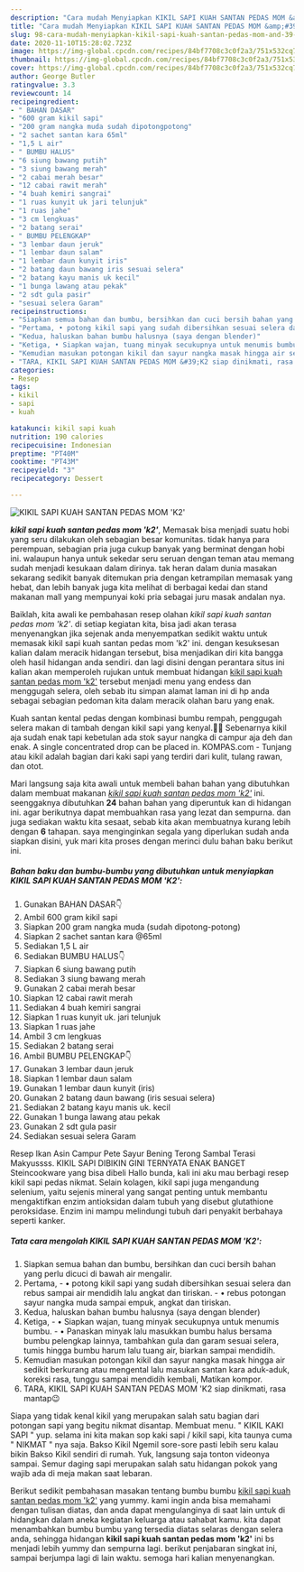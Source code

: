 ```yaml
---
description: "Cara mudah Menyiapkan KIKIL SAPI KUAH SANTAN PEDAS MOM &amp;#39;K2&amp;#39; Lezat"
title: "Cara mudah Menyiapkan KIKIL SAPI KUAH SANTAN PEDAS MOM &amp;#39;K2&amp;#39; Lezat"
slug: 98-cara-mudah-menyiapkan-kikil-sapi-kuah-santan-pedas-mom-and-39-k2-and-39-lezat
date: 2020-11-10T15:28:02.723Z
image: https://img-global.cpcdn.com/recipes/84bf7708c3c0f2a3/751x532cq70/kikil-sapi-kuah-santan-pedas-mom-k2-foto-resep-utama.jpg
thumbnail: https://img-global.cpcdn.com/recipes/84bf7708c3c0f2a3/751x532cq70/kikil-sapi-kuah-santan-pedas-mom-k2-foto-resep-utama.jpg
cover: https://img-global.cpcdn.com/recipes/84bf7708c3c0f2a3/751x532cq70/kikil-sapi-kuah-santan-pedas-mom-k2-foto-resep-utama.jpg
author: George Butler
ratingvalue: 3.3
reviewcount: 14
recipeingredient:
- " BAHAN DASAR"
- "600 gram kikil sapi"
- "200 gram nangka muda sudah dipotongpotong"
- "2 sachet santan kara 65ml"
- "1,5 L air"
- " BUMBU HALUS"
- "6 siung bawang putih"
- "3 siung bawang merah"
- "2 cabai merah besar"
- "12 cabai rawit merah"
- "4 buah kemiri sangrai"
- "1 ruas kunyit uk jari telunjuk"
- "1 ruas jahe"
- "3 cm lengkuas"
- "2 batang serai"
- " BUMBU PELENGKAP"
- "3 lembar daun jeruk"
- "1 lembar daun salam"
- "1 lembar daun kunyit iris"
- "2 batang daun bawang iris sesuai selera"
- "2 batang kayu manis uk kecil"
- "1 bunga lawang atau pekak"
- "2 sdt gula pasir"
- "sesuai selera Garam"
recipeinstructions:
- "Siapkan semua bahan dan bumbu, bersihkan dan cuci bersih bahan yang perlu dicuci di bawah air mengalir."
- "Pertama, • potong kikil sapi yang sudah dibersihkan sesuai selera dan rebus sampai air mendidih lalu angkat dan tiriskan.  • rebus potongan sayur nangka muda sampai empuk, angkat dan tiriskan."
- "Kedua, haluskan bahan bumbu halusnya (saya dengan blender)"
- "Ketiga, • Siapkan wajan, tuang minyak secukupnya untuk menumis bumbu.  • Panaskan minyak lalu masukkan bumbu halus bersama bumbu pelengkap lainnya, tambahkan gula dan garam sesuai selera, tumis hingga bumbu harum lalu tuang air, biarkan sampai mendidih."
- "Kemudian masukan potongan kikil dan sayur nangka masak hingga air sedikit berkurang atau mengental lalu masukan santan kara aduk-aduk, koreksi rasa, tunggu sampai mendidih kembali, Matikan kompor."
- "TARA, KIKIL SAPI KUAH SANTAN PEDAS MOM &#39;K2 siap dinikmati, rasa mantap😉"
categories:
- Resep
tags:
- kikil
- sapi
- kuah

katakunci: kikil sapi kuah 
nutrition: 190 calories
recipecuisine: Indonesian
preptime: "PT40M"
cooktime: "PT43M"
recipeyield: "3"
recipecategory: Dessert

---
```



![KIKIL SAPI KUAH SANTAN PEDAS MOM &#39;K2&#39;](https://img-global.cpcdn.com/recipes/84bf7708c3c0f2a3/751x532cq70/kikil-sapi-kuah-santan-pedas-mom-k2-foto-resep-utama.jpg)

<b><i>kikil sapi kuah santan pedas mom &#39;k2&#39;</i></b>, Memasak bisa menjadi suatu hobi yang seru dilakukan oleh sebagian besar komunitas. tidak hanya para perempuan, sebagian pria juga cukup banyak yang berminat dengan hobi ini. walaupun hanya untuk sekedar seru seruan dengan teman atau memang sudah menjadi kesukaan dalam dirinya. tak heran dalam dunia masakan sekarang sedikit banyak ditemukan pria dengan ketrampilan memasak yang hebat, dan lebih banyak juga kita melihat di berbagai kedai dan stand makanan mall yang mempunyai koki pria sebagai juru masak andalan nya.

Baiklah, kita awali ke pembahasan resep olahan <i>kikil sapi kuah santan pedas mom &#39;k2&#39;</i>. di setiap kegiatan kita, bisa jadi akan terasa menyenangkan jika sejenak anda menyempatkan sedikit waktu untuk memasak kikil sapi kuah santan pedas mom &#39;k2&#39; ini. dengan kesuksesan kalian dalam meracik hidangan tersebut, bisa menjadikan diri kita bangga oleh hasil hidangan anda sendiri. dan lagi disini dengan perantara situs ini kalian akan memperoleh rujukan untuk membuat hidangan <u>kikil sapi kuah santan pedas mom &#39;k2&#39;</u> tersebut menjadi menu yang endess dan menggugah selera, oleh sebab itu simpan alamat laman ini di hp anda sebagai sebagian pedoman kita dalam meracik olahan baru yang enak.

Kuah santan kental pedas dengan kombinasi bumbu rempah, penggugah selera makan di tambah dengan kikil sapi yang kenyal.🤤😁 Sebenarnya kikil aja sudah enak tapi kebetulan ada stok sayur nangka di campur aja deh dan enak. A single concentrated drop can be placed in. KOMPAS.com - Tunjang atau kikil adalah bagian dari kaki sapi yang terdiri dari kulit, tulang rawan, dan otot.


Mari langsung saja kita awali untuk membeli bahan bahan yang dibutuhkan dalam membuat makanan <u><i>kikil sapi kuah santan pedas mom &#39;k2&#39;</i></u> ini. seenggaknya dibutuhkan <b>24</b> bahan bahan yang diperuntuk kan di hidangan ini. agar berikutnya dapat membuahkan rasa yang lezat dan sempurna. dan juga sediakan waktu kita sesaat, sebab kita akan membuatnya kurang lebih dengan <b>6</b> tahapan. saya menginginkan segala yang diperlukan sudah anda siapkan disini, yuk mari kita proses dengan merinci dulu bahan baku berikut ini.

<!--inarticleads1-->

##### Bahan baku dan bumbu-bumbu yang dibutuhkan untuk menyiapkan KIKIL SAPI KUAH SANTAN PEDAS MOM &#39;K2&#39;:

1. Gunakan  BAHAN DASAR👇
1. Ambil 600 gram kikil sapi
1. Siapkan 200 gram nangka muda (sudah dipotong-potong)
1. Siapkan 2 sachet santan kara @65ml
1. Sediakan 1,5 L air
1. Sediakan  BUMBU HALUS👇
1. Siapkan 6 siung bawang putih
1. Sediakan 3 siung bawang merah
1. Gunakan 2 cabai merah besar
1. Siapkan 12 cabai rawit merah
1. Sediakan 4 buah kemiri sangrai
1. Siapkan 1 ruas kunyit uk. jari telunjuk
1. Siapkan 1 ruas jahe
1. Ambil 3 cm lengkuas
1. Sediakan 2 batang serai
1. Ambil  BUMBU PELENGKAP👇
1. Gunakan 3 lembar daun jeruk
1. Siapkan 1 lembar daun salam
1. Gunakan 1 lembar daun kunyit (iris)
1. Gunakan 2 batang daun bawang (iris sesuai selera)
1. Sediakan 2 batang kayu manis uk. kecil
1. Gunakan 1 bunga lawang atau pekak
1. Gunakan 2 sdt gula pasir
1. Sediakan sesuai selera Garam


Resep Ikan Asin Campur Pete Sayur Bening Terong Sambal Terasi Makyussss. KIKIL SAPI DIBIKIN GINI TERNYATA ENAK BANGET Steincookware yang bisa dibeli Hallo bunda, kali ini aku mau berbagi resep kikil sapi pedas nikmat. Selain kolagen, kikil sapi juga mengandung selenium, yaitu sejenis mineral yang sangat penting untuk membantu mengaktifkan enzim antioksidan dalam tubuh yang disebut glutathione peroksidase. Enzim ini mampu melindungi tubuh dari penyakit berbahaya seperti kanker. 

<!--inarticleads2-->

##### Tata cara mengolah KIKIL SAPI KUAH SANTAN PEDAS MOM &#39;K2&#39;:

1. Siapkan semua bahan dan bumbu, bersihkan dan cuci bersih bahan yang perlu dicuci di bawah air mengalir.
1. Pertama, - • potong kikil sapi yang sudah dibersihkan sesuai selera dan rebus sampai air mendidih lalu angkat dan tiriskan.  - • rebus potongan sayur nangka muda sampai empuk, angkat dan tiriskan.
1. Kedua, haluskan bahan bumbu halusnya (saya dengan blender)
1. Ketiga, - • Siapkan wajan, tuang minyak secukupnya untuk menumis bumbu.  - • Panaskan minyak lalu masukkan bumbu halus bersama bumbu pelengkap lainnya, tambahkan gula dan garam sesuai selera, tumis hingga bumbu harum lalu tuang air, biarkan sampai mendidih.
1. Kemudian masukan potongan kikil dan sayur nangka masak hingga air sedikit berkurang atau mengental lalu masukan santan kara aduk-aduk, koreksi rasa, tunggu sampai mendidih kembali, Matikan kompor.
1. TARA, KIKIL SAPI KUAH SANTAN PEDAS MOM &#39;K2 siap dinikmati, rasa mantap😉


Siapa yang tidak kenal kikil yang merupakan salah satu bagian dari potongan sapi yang begitu nikmat disantap. Membuat menu. &#34; KIKIL KAKI SAPI &#34; yup. selama ini kita makan sop kaki sapi / kikil sapi, kita taunya cuma &#34; NIKMAT &#34; nya saja. Bakso Kikil Ngemil sore-sore pasti lebih seru kalau bikin Bakso Kikil sendiri di rumah. Yuk, langsung saja tonton videonya sampai. Semur daging sapi merupakan salah satu hidangan pokok yang wajib ada di meja makan saat lebaran. 

Berikut sedikit pembahasan masakan tentang bumbu bumbu <u>kikil sapi kuah santan pedas mom &#39;k2&#39;</u> yang yummy. kami ingin anda bisa memahami dengan tulisan diatas, dan anda dapat mengulanginya di saat lain untuk di hidangkan dalam aneka kegiatan keluarga atau sahabat kamu. kita dapat menambahkan bumbu bumbu yang tersedia diatas selaras dengan selera anda, sehingga hidangan <b>kikil sapi kuah santan pedas mom &#39;k2&#39;</b> ini bs menjadi lebih yummy dan sempurna lagi. berikut penjabaran singkat ini, sampai berjumpa lagi di lain waktu. semoga hari kalian menyenangkan.
